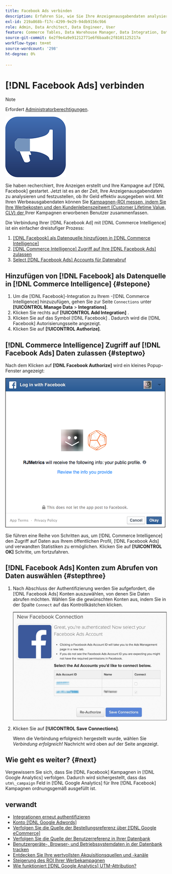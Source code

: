 ```yaml
---
title: Facebook Ads verbinden
description: Erfahren Sie, wie Sie Ihre Anzeigenausgabendaten analysieren und feststellen können, ob Ihr Geld effektiv ausgegeben wird.
exl-id: 219a868b-f17c-4299-9e29-94db9156c9b6
role: Admin, Data Architect, Data Engineer, User
feature: Commerce Tables, Data Warehouse Manager, Data Integration, Data Import/Export
source-git-commit: 6e2f9e4a9e91212771e6f6baa8c2f8101125217a
workflow-type: tm+mt
source-wordcount: '298'
ht-degree: 0%

---
```


# [!DNL Facebook Ads] verbinden

>[!NOTE]
>
>Erfordert [Administratorberechtigungen](../../../administrator/user-management/user-management.md).

![](../../../assets/facebook-ads-logo.png)

Sie haben recherchiert, Ihre Anzeigen erstellt und Ihre Kampagne auf [!DNL Facebook] gestartet. Jetzt ist es an der Zeit, Ihre Anzeigenausgabendaten zu analysieren und festzustellen, ob Ihr Geld effektiv ausgegeben wird. Mit Ihren Werbeausgabendaten können Sie [Kampagnen-ROI messen, indem Sie Ihre Werbekosten und den Kundenlebenszeitwert (Customer Lifetime Value, CLV) der ](../../../data-analyst/analysis/roi-ad-camp.md) Ihrer Kampagnen erworbenen Benutzer zusammenfassen.

Die Verbindung Ihrer [!DNL Facebook Ad] mit [!DNL Commerce Intelligence] ist ein einfacher dreistufiger Prozess:

1. [ [!DNL Facebook]  als Datenquelle hinzufügen in [!DNL Commerce Intelligence]](#stepone)
1. [ [!DNL Commerce Intelligence]  Zugriff auf Ihre  [!DNL Facebook Ads]  zulassen](#steptwo)
1. [Select [!DNL Facebook Ads] Accounts für Datenabruf](#stepthree)

## Hinzufügen von [!DNL Facebook] als Datenquelle in [!DNL Commerce Intelligence] {#stepone}

1. Um die [!DNL Facebook]-Integration zu Ihrem -[!DNL Commerce Intelligence] hinzuzufügen, gehen Sie zur Seite `Connections` unter **[!UICONTROL Manage Data** > **Integrations]**.
1. Klicken Sie rechts auf **[!UICONTROL Add Integration]** .
1. Klicken Sie auf das Symbol [!DNL Facebook] . Dadurch wird die [!DNL Facebook] Autorisierungsseite angezeigt.
1. Klicken Sie auf **[!UICONTROL Authorize]**.

## [!DNL Commerce Intelligence] Zugriff auf [!DNL Facebook Ads] Daten zulassen {#steptwo}

Nach dem Klicken auf **[!DNL Facebook Authorize]** wird ein kleines Popup-Fenster angezeigt:

![](../../../assets/Facebook_Access_Popup.png)

Sie führen eine Reihe von Schritten aus, um [!DNL Commerce Intelligence] den Zugriff auf Daten aus Ihrem öffentlichen Profil, [!DNL Facebook Ads] und verwandten Statistiken zu ermöglichen. Klicken Sie auf **[!UICONTROL OK]** Schritte, um fortzufahren.

## [!DNL Facebook Ads] Konten zum Abrufen von Daten auswählen {#stepthree}

1. Nach Abschluss der Authentifizierung werden Sie aufgefordert, die [!DNL Facebook Ads] Konten auszuwählen, von denen Sie Daten abrufen möchten. Wählen Sie die gewünschten Konten aus, indem Sie in der Spalte `Connect` auf das Kontrollkästchen klicken.

   ![](../../../assets/Facebook_Ad_Accounts.png)

1. Klicken Sie auf **[!UICONTROL Save Connections]**.

   Wenn die Verbindung erfolgreich hergestellt wurde, wählen Sie *Verbindung erfolgreich!* Nachricht wird oben auf der Seite angezeigt.

## Wie geht es weiter? {#next}

Vergewissern Sie sich, dass Sie [!DNL Facebook] Kampagnen in [!DNL Google Analytics] verfolgen. Dadurch wird sichergestellt, dass das `utm\_campaign` Feld in [!DNL Google Analytics] für Ihre [!DNL Facebook] Kampagnen ordnungsgemäß ausgefüllt ist.

## verwandt

* [Integrationen erneut authentifizieren](https://experienceleague.adobe.com/docs/commerce-knowledge-base/kb/how-to/mbi-reauthenticating-integrations.html?lang=de)
* [Konto  [!DNL Google Adwords] ](../integrations/google-ecommerce.md)
* [Verfolgen Sie die Quelle der Bestellungsreferenz über [!DNL Google eCommerce]](../integrations/google-ecommerce.md)
* [Verfolgen Sie die Quelle der Benutzerreferenz in Ihrer Datenbank](../../analysis/google-track-user-acq.md)
* [Benutzergeräte-, Browser- und Betriebssystemdaten in der Datenbank tracken](../../analysis/track-usr-dev-browser.md)
* [Entdecken Sie Ihre wertvollsten Akquisitionsquellen und -kanäle](../../analysis/most-value-source-channel.md)
* [Steigerung des ROI Ihrer Werbekampagnen](../../analysis/roi-ad-camp.md)
* [Wie funktioniert  [!DNL Google Analytics]  UTM-Attribution?](../../analysis/utm-attributes.md)
